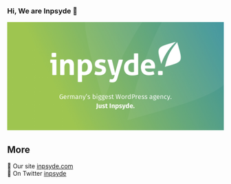 ### Hi, We are Inpsyde 👋

![Inpsyde Welcome](inpsyde.jpg?raw=true)

## More
:page_with_curl: Our site [inpsyde.com](https://inpsyde.com/)<br>
:speech_balloon: On Twitter [inpsyde](https://twitter.com/inpsyde)<br>